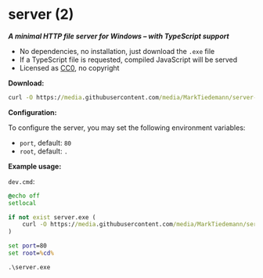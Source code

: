 # server (2)

**_A minimal HTTP file server for Windows – with TypeScript support_**

- No dependencies, no installation, just download the `.exe` file
- If a TypeScript file is requested, compiled JavaScript will be served
- Licensed as [CC0](https://creativecommons.org/publicdomain/zero/1.0/), no copyright

**Download:**

```bat
curl -O https://media.githubusercontent.com/media/MarkTiedemann/server-2/master/server.exe
```

**Configuration:**

To configure the server, you may set the following environment variables:

- `port`, default: `80`
- `root`, default: `.`

**Example usage:**

`dev.cmd`:

```bat
@echo off
setlocal

if not exist server.exe (
	curl -O https://media.githubusercontent.com/media/MarkTiedemann/server-2/master/server.exe
)

set port=80
set root=%cd%

.\server.exe
```

